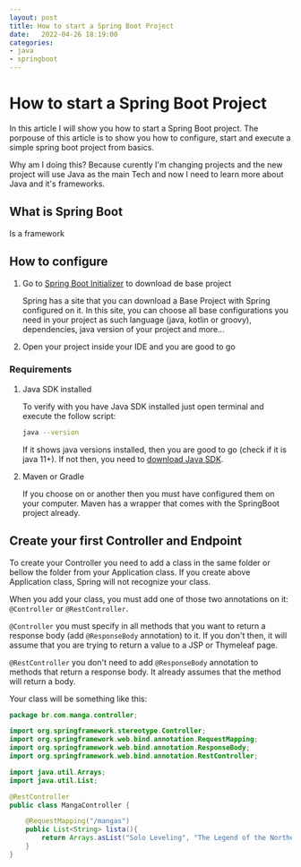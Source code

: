 ```yaml
---
layout: post
title: How to start a Spring Boot Project
date:   2022-04-26 18:19:00
categories: 
- java
- springboot
---
```


# How to start a Spring Boot Project

In this article I will show you how to start a Spring Boot project. The porpouse of this article is to show you how to configure, start and execute a simple spring boot project from basics.

Why am I doing this? Because curently I'm changing projects and the new project will use Java as the main Tech and now I need to learn more about Java and it's frameworks.

## What is Spring Boot

Is a framework 

## How to configure

1. Go to [Spring Boot Initializer](https://start.spring.io/) to download de base project

    Spring has a site that you can download a Base Project with Spring configured on it. In this site, you can choose all base configurations you need in your project as such language (java, kotlin or groovy), dependencies, java version of your project and more...

1. Open your project inside your IDE and you are good to go

### Requirements

1. Java SDK installed

    To verify with you have Java SDK installed just open terminal and execute the follow script:
    
    ```bash
    java --version
    ```
    
    If it shows java versions installed, then you are good to go (check if it is java 11+). If not then, you need to [download Java SDK](https://www.oracle.com/java/technologies/downloads/).

1. Maven or Gradle

    If you choose on or another then you must have configured them on your computer. Maven has a wrapper that comes with the SpringBoot project already.

## Create your first Controller and Endpoint

To create your Controller you need to add a class in the same folder or bellow the folder from your Application class. If you create above Application class, Spring will not recognize your class.

When you add your class, you must add one of those two annotations on it: ```@Controller``` or ```@RestController```.

```@Controller``` you must specify in all methods that you want to return a response body (add ```@ResponseBody``` annotation) to it. If you don't then, it will assume that you are trying to return a value to a JSP or Thymeleaf page.

```@RestController``` you don't need to add ```@ResponseBody``` annotation to methods that return a response body. It already assumes that the method will return a body.

Your class will be something like this:

```java
package br.com.manga.controller;

import org.springframework.stereotype.Controller;
import org.springframework.web.bind.annotation.RequestMapping;
import org.springframework.web.bind.annotation.ResponseBody;
import org.springframework.web.bind.annotation.RestController;

import java.util.Arrays;
import java.util.List;

@RestController
public class MangaController {

    @RequestMapping("/mangas")
    public List<String> lista(){
        return Arrays.asList("Solo Leveling", "The Legend of the Northern Blade", "Tales of Demons and Gods");
    }
}
```

